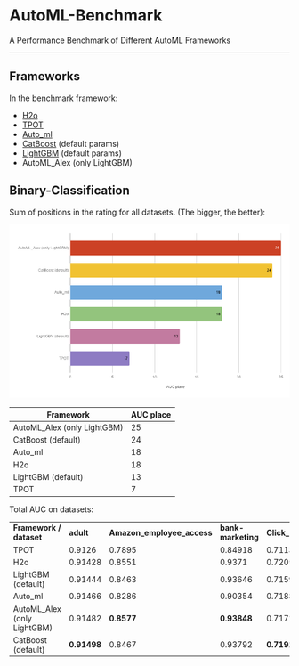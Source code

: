 # AutoML-Benchmark
A Performance Benchmark of Different AutoML Frameworks

---

## Frameworks
In the benchmark framework:
* [H2o](http://docs.h2o.ai/h2o/latest-stable/h2o-docs/automl.html)
* [TPOT](https://github.com/EpistasisLab/tpot)
* [Auto_ml](https://github.com/ClimbsRocks/auto_ml)
* [CatBoost](https://github.com/catboost/catboost) (default params)
* [LightGBM](https://github.com/microsoft/LightGBM) (default params)
* AutoML_Alex (only LightGBM)

## Binary-Classification
Sum of positions in the rating for all datasets. (The bigger, the better):

<img width=800 src="./img/AUC_place.png" alt="bench">


| Framework | AUC place |
| ------ | ------ |
| AutoML_Alex (only LightGBM) | 25 |
| CatBoost (default) | 24 |
| Auto_ml | 18 |
| H2o | 18 |
| LightGBM (default) | 13 |
| TPOT | 7 |


Total AUC on datasets:
<table>
  <tr>
   <td><strong>Framework / dataset</strong>
   </td>
   <td><strong>adult</strong>
   </td>
   <td><strong>Amazon_employee_access</strong>
   </td>
   <td><strong>bank-marketing</strong>
   </td>
   <td><strong>Click_prediction_small</strong>
   </td>
   <td><strong>credit-g</strong>
   </td>
  </tr>
  <tr>
   <td>TPOT
   </td>
   <td>0.9126
   </td>
   <td>0.7895
   </td>
   <td>0.84918
   </td>
   <td>0.71136
   </td>
   <td>0.78164
   </td>
  </tr>
  <tr>
   <td>H2o
   </td>
   <td>0.91428
   </td>
   <td>0.8551
   </td>
   <td>0.9371
   </td>
   <td>0.72056
   </td>
   <td>0.77646
   </td>
  </tr>
  <tr>
   <td>LightGBM (default)
   </td>
   <td>0.91444
   </td>
   <td>0.8463
   </td>
   <td>0.93646
   </td>
   <td>0.71598
   </td>
   <td>0.77954
   </td>
  </tr>
  <tr>
   <td>Auto_ml
   </td>
   <td>0.91466
   </td>
   <td>0.8286
   </td>
   <td>0.90354
   </td>
   <td>0.71884
   </td>
   <td><strong>0.79252</strong>
   </td>
  </tr>
  <tr>
   <td>AutoML_Alex (only LightGBM)
   </td>
   <td>0.91482
   </td>
   <td><strong>0.8577</strong>
   </td>
   <td><strong>0.93848</strong>
   </td>
   <td>0.71728
   </td>
   <td>0.78524
   </td>
  </tr>
  <tr>
   <td>CatBoost (default)
   </td>
   <td><strong>0.91498</strong>
   </td>
   <td>0.8467
   </td>
   <td>0.93792
   </td>
   <td><strong>0.71912</strong>
   </td>
   <td>0.78374
   </td>
  </tr>
</table>